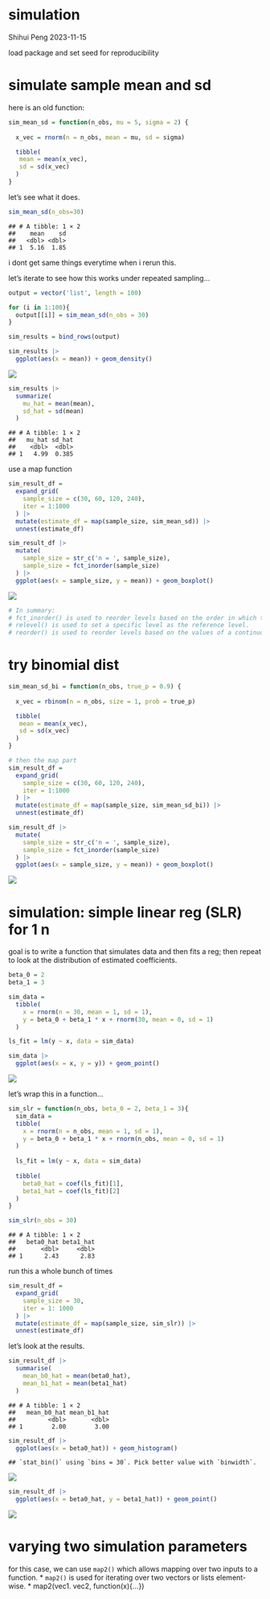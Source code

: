 simulation
================
Shihui Peng
2023-11-15

load package and set seed for reproducibility

# simulate sample mean and sd

here is an old function:

``` r
sim_mean_sd = function(n_obs, mu = 5, sigma = 2) {
  
  x_vec = rnorm(n = n_obs, mean = mu, sd = sigma)

  tibble(
   mean = mean(x_vec),
   sd = sd(x_vec)
  )
}
```

let’s see what it does.

``` r
sim_mean_sd(n_obs=30)
```

    ## # A tibble: 1 × 2
    ##    mean    sd
    ##   <dbl> <dbl>
    ## 1  5.16  1.85

i dont get same things everytime when i rerun this.

let’s iterate to see how this works under repeated sampling…

``` r
output = vector('list', length = 100)

for (i in 1:100){
  output[[i]] = sim_mean_sd(n_obs = 30)
}

sim_results = bind_rows(output)

sim_results |> 
  ggplot(aes(x = mean)) + geom_density()
```

![](simulation_files/figure-gfm/unnamed-chunk-4-1.png)<!-- -->

``` r
sim_results |> 
  summarize(
    mu_hat = mean(mean),
    sd_hat = sd(mean)
  )
```

    ## # A tibble: 1 × 2
    ##   mu_hat sd_hat
    ##    <dbl>  <dbl>
    ## 1   4.99  0.385

use a map function

``` r
sim_result_df = 
  expand_grid(
    sample_size = c(30, 60, 120, 240),
    iter = 1:1000
  ) |> 
  mutate(estimate_df = map(sample_size, sim_mean_sd)) |> 
  unnest(estimate_df)

sim_result_df |> 
  mutate(
    sample_size = str_c('n = ', sample_size),
    sample_size = fct_inorder(sample_size)
  ) |> 
  ggplot(aes(x = sample_size, y = mean)) + geom_boxplot()
```

![](simulation_files/figure-gfm/unnamed-chunk-5-1.png)<!-- -->

``` r
# In summary:
# fct_inorder() is used to reorder levels based on the order in which they appear.
# relevel() is used to set a specific level as the reference level.
# reorder() is used to reorder levels based on the values of a continuous variable.
```

# try binomial dist

``` r
sim_mean_sd_bi = function(n_obs, true_p = 0.9) {
  
  x_vec = rbinom(n = n_obs, size = 1, prob = true_p)

  tibble(
   mean = mean(x_vec),
   sd = sd(x_vec)
  )
}

# then the map part
sim_result_df = 
  expand_grid(
    sample_size = c(30, 60, 120, 240),
    iter = 1:1000
  ) |> 
  mutate(estimate_df = map(sample_size, sim_mean_sd_bi)) |> 
  unnest(estimate_df)

sim_result_df |> 
  mutate(
    sample_size = str_c('n = ', sample_size),
    sample_size = fct_inorder(sample_size)
  ) |> 
  ggplot(aes(x = sample_size, y = mean)) + geom_boxplot()
```

![](simulation_files/figure-gfm/unnamed-chunk-6-1.png)<!-- -->

# simulation: simple linear reg (SLR) for 1 n

goal is to write a function that simulates data and then fits a reg;
then repeat to look at the distribution of estimated coefficients.

``` r
beta_0 = 2
beta_1 = 3

sim_data = 
  tibble(
    x = rnorm(n = 30, mean = 1, sd = 1),
    y = beta_0 + beta_1 * x + rnorm(30, mean = 0, sd = 1)
  )

ls_fit = lm(y ~ x, data = sim_data)

sim_data |> 
  ggplot(aes(x = x, y = y)) + geom_point()
```

![](simulation_files/figure-gfm/unnamed-chunk-7-1.png)<!-- -->

let’s wrap this in a function…

``` r
sim_slr = function(n_obs, beta_0 = 2, beta_1 = 3){
  sim_data = 
  tibble(
    x = rnorm(n = n_obs, mean = 1, sd = 1),
    y = beta_0 + beta_1 * x + rnorm(n_obs, mean = 0, sd = 1)
  )
  
  ls_fit = lm(y ~ x, data = sim_data)
  
  tibble(
    beta0_hat = coef(ls_fit)[1],
    beta1_hat = coef(ls_fit)[2]
  )
}

sim_slr(n_obs = 30)
```

    ## # A tibble: 1 × 2
    ##   beta0_hat beta1_hat
    ##       <dbl>     <dbl>
    ## 1      2.43      2.83

run this a whole bunch of times

``` r
sim_result_df = 
  expand_grid(
    sample_size = 30,
    iter = 1: 1000
  ) |> 
  mutate(estimate_df = map(sample_size, sim_slr)) |> 
  unnest(estimate_df)
```

let’s look at the results.

``` r
sim_result_df |> 
  summarise(
    mean_b0_hat = mean(beta0_hat),
    mean_b1_hat = mean(beta1_hat)
  )
```

    ## # A tibble: 1 × 2
    ##   mean_b0_hat mean_b1_hat
    ##         <dbl>       <dbl>
    ## 1        2.00        3.00

``` r
sim_result_df |> 
  ggplot(aes(x = beta0_hat)) + geom_histogram()
```

    ## `stat_bin()` using `bins = 30`. Pick better value with `binwidth`.

![](simulation_files/figure-gfm/unnamed-chunk-10-1.png)<!-- -->

``` r
sim_result_df |> 
  ggplot(aes(x = beta0_hat, y = beta1_hat)) + geom_point()
```

![](simulation_files/figure-gfm/unnamed-chunk-10-2.png)<!-- -->

# varying two simulation parameters

for this case, we can use `map2()` which allows mapping over two inputs
to a function. \* `map2()` is used for iterating over two vectors or
lists element-wise. \* map2(vec1. vec2, function(x){…})

